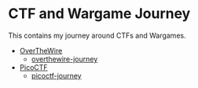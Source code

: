 # CTF and Wargame Journey

This contains my journey around CTFs and Wargames.

- [OverTheWire](https://overthewire.org/)
  - [overthewire-journey](https://github.com/zaerald/overthewire-journey)
- [PicoCTF](https://picoctf.org/)
  - [picoctf-journey](./picoctf)

